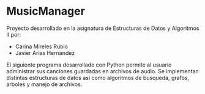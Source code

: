 # MusicManager
Proyecto desarrollado en la asignatura de Estructuras de Datos y Algoritmos II por:

- Carina Mireles Rubio 
- Javier Arias Hernández 

El siguiente programa desarrollado con Python permite al usuario administrar sus canciones guardadas en archivos de audio.  Se implementan distintas estructuras de datos asi como algoritmos de busqueda, grafos, arboles y manejo de archivos. 
